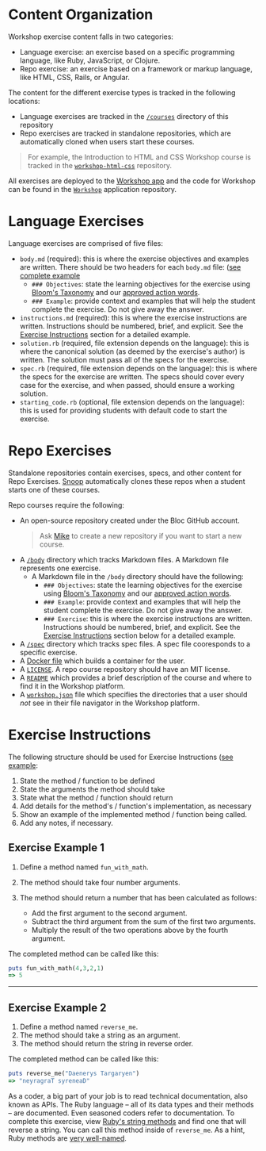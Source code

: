 # Content Organization

Workshop exercise content falls in two categories:

- Language exercise: an exercise based on a specific programming language, like Ruby, JavaScript, or Clojure.
- Repo exercise: an exercise based on a framework or markup language, like HTML, CSS, Rails, or Angular.

The content for the different exercise types is tracked in the following locations:

- Language exercises are tracked in the [`/courses`](https://github.com/Bloc/workshop-curriculum/tree/master/courses) directory of this repository
- Repo exercises are tracked in standalone repositories, which are automatically cloned when users start these courses.

> For example, the Introduction to HTML and CSS Workshop course is tracked in the [`workshop-html-css`](https://github.com/Bloc/workshop-html-css) repository.

All exercises are deployed to the [Workshop app](https://workshop.bloc.io) and the code for Workshop can be found in the [`Workshop`](https://github.com/Bloc/workshop) application repository.

# Language Exercises

Language exercises are comprised of five files:
- `body.md` (required): this is where the exercise objectives and examples are written. There should be two headers for each `body.md` file: ([see complete example](https://github.com/Bloc/curriculum/blob/master/workshop-curriculum/courses/ruby-primer/03-level-conditionals/01-if/body.md)
    - `### Objectives`: state the learning objectives for the exercise using [Bloom's Taxonomy](https://cft.vanderbilt.edu/guides-sub-pages/blooms-taxonomy/) and our [approved action words](https://docs.google.com/spreadsheets/d/1yy7IwVvNZoPNb-u-HTYwg4tIStg4z6oSmhRMsHWTerc/edit#gid=350932233).
    - `### Example`: provide context and examples that will help the student complete the exercise. Do not give away the answer.
- `instructions.md` (required): this is where the exercise instructions are written. Instructions should be numbered, brief, and explicit. See the [Exercise Instructions](https://github.com/Bloc/workshop-curriculum/blob/master/CONTRIBUTING.md#exercise-instructions) section for a detailed example.
- `solution.rb` (required, file extension depends on the language): this is where the canonical solution (as deemed by the exercise's author) is written. The solution must pass all of the specs for the exercise.
- `spec.rb` (required, file extension depends on the language): this is where the specs for the exercise are written. The specs should cover every case for the exercise, and when passed, should ensure a working solution.
- `starting_code.rb` (optional, file extension depends on the language): this is used for providing students with default code to start the exercise.

# Repo Exercises

Standalone repositories contain exercises, specs, and other content for Repo Exercises. [Snoop](https://github.com/Bloc/snoop) automatically clones these repos when a student starts one of these courses.

Repo courses require the following:

- An open-source repository created under the Bloc GitHub account.
    > Ask [Mike](mailto:mike@bloc.io) to create a new repository if you want to start a new course.
- A [`/body`](https://github.com/Bloc/workshop-html-css/tree/master/body) directory which tracks Markdown files. A Markdown file represents one exercise.
    - A Markdown file in the `/body` directory should have the following:
        - `### Objectives`: state the learning objectives for the exercise using [Bloom's Taxonomy](https://cft.vanderbilt.edu/guides-sub-pages/blooms-taxonomy/) and our [approved action words](https://docs.google.com/spreadsheets/d/1yy7IwVvNZoPNb-u-HTYwg4tIStg4z6oSmhRMsHWTerc/edit#gid=350932233).
        - `### Example`: provide context and examples that will help the student complete the exercise. Do not give away the answer.
        - `### Exercise`: this is where the exercise instructions are written. Instructions should be numbered, brief, and explicit. See the [Exercise Instructions](https://github.com/Bloc/workshop-curriculum/blob/master/CONTRIBUTING.md#exercise-instructions) section below for a detailed example.
- A [`/spec`](https://github.com/Bloc/workshop-html-css/tree/master/spec) directory which tracks spec files. A spec file cooresponds to a specific exercise.
- A [Docker file](https://github.com/Bloc/workshop-html-css/blob/master/Dockerfile) which builds a container for the user.
- A [`LICENSE`](https://github.com/Bloc/workshop-html-css/blob/master/LICENSE.md). A repo course repository should have an MIT license.
- A [`README`](https://github.com/Bloc/workshop-html-css/blob/master/README.md) which provides a brief description of the course and where to find it in the Workshop platform.
- A [`workshop.json`](https://github.com/Bloc/workshop-html-css/blob/master/workshop.json) file which specifies the directories that a user should _not_ see in their file navigator in the Workshop platform.

# Exercise Instructions

The following structure should be used for Exercise Instructions ([see example](https://github.com/Bloc/curriculum/blob/master/workshop-curriculum/courses/ruby-primer/03-level-conditionals/01-if/body.md#exercise):

1. State the method / function to be defined
2. State the arguments the method should take
3. State what the method / function should return
4. Add details for the method's / function's implementation, as necessary
5. Show an example of the implemented method / function being called.
6. Add any notes, if necessary.

## Exercise Example 1

1. Define a method named `fun_with_math`.
2. The method should take four number arguments.
3. The method should return a number that has been calculated as follows:

    - Add the first argument to the second argument.
    - Subtract the third argument from the sum of the first two arguments.
    - Multiply the result of the two operations above by the fourth argument.

The completed method can be called like this:

```ruby
puts fun_with_math(4,3,2,1)
=> 5
```
***

## Exercise Example 2

1. Define a method named `reverse_me`.
2. The method should take a string as an argument.
3. The method should return the string in reverse order.

The completed method can be called like this:

```ruby
puts reverse_me("Daenerys Targaryen")
=> "neyragraT syreneaD"
```

As a coder, a big part of your job is to read technical documentation, also known as APIs. The Ruby language – all of its data types and their methods – are documented. Even seasoned coders refer to documentation. To complete this exercise, view [Ruby's string methods](http://ruby-doc.org/core-2.2.0/String.html) and find one that will reverse a string. You can call this method inside of `reverse_me`. As a hint, Ruby methods are [very well-named](http://ruby-doc.org/core-2.2.0/String.html#method-i-reverse).
